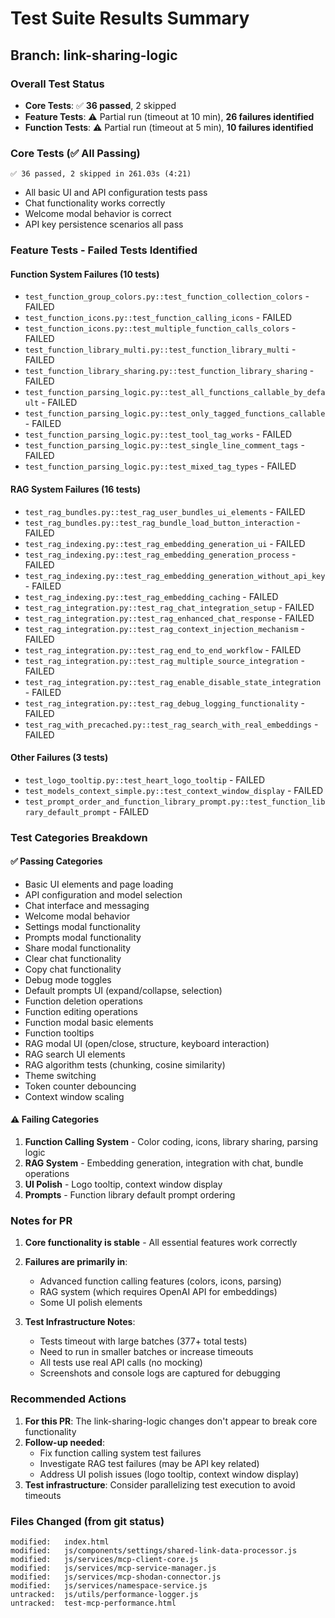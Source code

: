# Test Suite Results Summary

## Branch: link-sharing-logic

### Overall Test Status
- **Core Tests**: ✅ **36 passed**, 2 skipped
- **Feature Tests**: ⚠️ Partial run (timeout at 10 min), **26 failures identified** 
- **Function Tests**: ⚠️ Partial run (timeout at 5 min), **10 failures identified**

### Core Tests (✅ All Passing)
```
✅ 36 passed, 2 skipped in 261.03s (4:21)
```
- All basic UI and API configuration tests pass
- Chat functionality works correctly  
- Welcome modal behavior is correct
- API key persistence scenarios all pass

### Feature Tests - Failed Tests Identified

#### Function System Failures (10 tests)
- `test_function_group_colors.py::test_function_collection_colors` - FAILED
- `test_function_icons.py::test_function_calling_icons` - FAILED
- `test_function_icons.py::test_multiple_function_calls_colors` - FAILED
- `test_function_library_multi.py::test_function_library_multi` - FAILED
- `test_function_library_sharing.py::test_function_library_sharing` - FAILED
- `test_function_parsing_logic.py::test_all_functions_callable_by_default` - FAILED
- `test_function_parsing_logic.py::test_only_tagged_functions_callable` - FAILED
- `test_function_parsing_logic.py::test_tool_tag_works` - FAILED
- `test_function_parsing_logic.py::test_single_line_comment_tags` - FAILED
- `test_function_parsing_logic.py::test_mixed_tag_types` - FAILED

#### RAG System Failures (16 tests)
- `test_rag_bundles.py::test_rag_user_bundles_ui_elements` - FAILED
- `test_rag_bundles.py::test_rag_bundle_load_button_interaction` - FAILED
- `test_rag_indexing.py::test_rag_embedding_generation_ui` - FAILED
- `test_rag_indexing.py::test_rag_embedding_generation_process` - FAILED
- `test_rag_indexing.py::test_rag_embedding_generation_without_api_key` - FAILED
- `test_rag_indexing.py::test_rag_embedding_caching` - FAILED
- `test_rag_integration.py::test_rag_chat_integration_setup` - FAILED
- `test_rag_integration.py::test_rag_enhanced_chat_response` - FAILED
- `test_rag_integration.py::test_rag_context_injection_mechanism` - FAILED
- `test_rag_integration.py::test_rag_end_to_end_workflow` - FAILED
- `test_rag_integration.py::test_rag_multiple_source_integration` - FAILED
- `test_rag_integration.py::test_rag_enable_disable_state_integration` - FAILED
- `test_rag_integration.py::test_rag_debug_logging_functionality` - FAILED
- `test_rag_with_precached.py::test_rag_search_with_real_embeddings` - FAILED

#### Other Failures (3 tests)
- `test_logo_tooltip.py::test_heart_logo_tooltip` - FAILED
- `test_models_context_simple.py::test_context_window_display` - FAILED
- `test_prompt_order_and_function_library_prompt.py::test_function_library_default_prompt` - FAILED

### Test Categories Breakdown

#### ✅ Passing Categories
- Basic UI elements and page loading
- API configuration and model selection
- Chat interface and messaging
- Welcome modal behavior
- Settings modal functionality
- Prompts modal functionality
- Share modal functionality
- Clear chat functionality
- Copy chat functionality
- Debug mode toggles
- Default prompts UI (expand/collapse, selection)
- Function deletion operations
- Function editing operations
- Function modal basic elements
- Function tooltips
- RAG modal UI (open/close, structure, keyboard interaction)
- RAG search UI elements
- RAG algorithm tests (chunking, cosine similarity)
- Theme switching
- Token counter debouncing
- Context window scaling

#### ⚠️ Failing Categories
1. **Function Calling System** - Color coding, icons, library sharing, parsing logic
2. **RAG System** - Embedding generation, integration with chat, bundle operations
3. **UI Polish** - Logo tooltip, context window display
4. **Prompts** - Function library default prompt ordering

### Notes for PR

1. **Core functionality is stable** - All essential features work correctly
2. **Failures are primarily in**:
   - Advanced function calling features (colors, icons, parsing)
   - RAG system (which requires OpenAI API for embeddings)
   - Some UI polish elements

3. **Test Infrastructure Notes**:
   - Tests timeout with large batches (377+ total tests)
   - Need to run in smaller batches or increase timeouts
   - All tests use real API calls (no mocking)
   - Screenshots and console logs are captured for debugging

### Recommended Actions

1. **For this PR**: The link-sharing-logic changes don't appear to break core functionality
2. **Follow-up needed**: 
   - Fix function calling system test failures
   - Investigate RAG test failures (may be API key related)
   - Address UI polish issues (logo tooltip, context window display)
3. **Test infrastructure**: Consider parallelizing test execution to avoid timeouts

### Files Changed (from git status)
```
modified:   index.html
modified:   js/components/settings/shared-link-data-processor.js
modified:   js/services/mcp-client-core.js
modified:   js/services/mcp-service-manager.js
modified:   js/services/mcp-shodan-connector.js
modified:   js/services/namespace-service.js
untracked:  js/utils/performance-logger.js
untracked:  test-mcp-performance.html
```